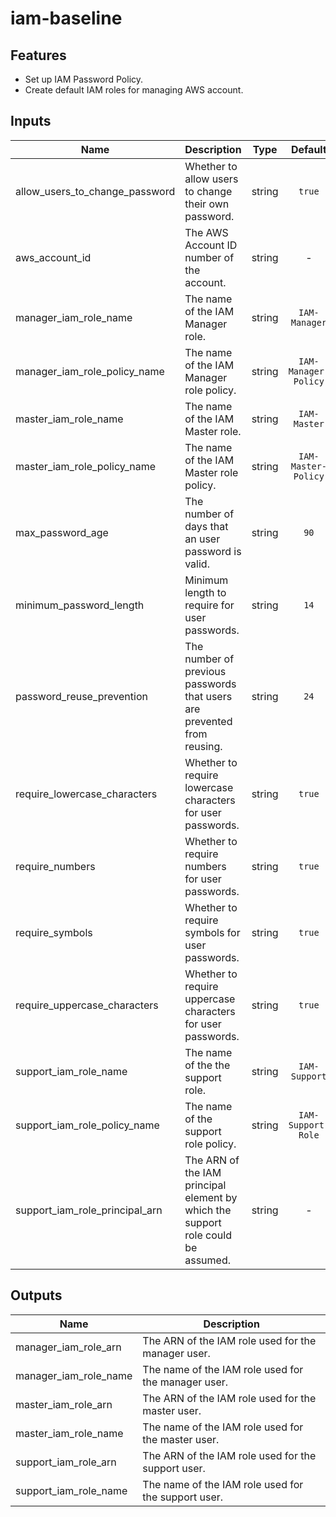 # iam-baseline

## Features

- Set up IAM Password Policy.
- Create default IAM roles for managing AWS account.

## Inputs

| Name | Description | Type | Default | Required |
|------|-------------|:----:|:-----:|:-----:|
| allow_users_to_change_password | Whether to allow users to change their own password. | string | `true` | no |
| aws_account_id | The AWS Account ID number of the account. | string | - | yes |
| manager_iam_role_name | The name of the IAM Manager role. | string | `IAM-Manager` | no |
| manager_iam_role_policy_name | The name of the IAM Manager role policy. | string | `IAM-Manager-Policy` | no |
| master_iam_role_name | The name of the IAM Master role. | string | `IAM-Master` | no |
| master_iam_role_policy_name | The name of the IAM Master role policy. | string | `IAM-Master-Policy` | no |
| max_password_age | The number of days that an user password is valid. | string | `90` | no |
| minimum_password_length | Minimum length to require for user passwords. | string | `14` | no |
| password_reuse_prevention | The number of previous passwords that users are prevented from reusing. | string | `24` | no |
| require_lowercase_characters | Whether to require lowercase characters for user passwords. | string | `true` | no |
| require_numbers | Whether to require numbers for user passwords. | string | `true` | no |
| require_symbols | Whether to require symbols for user passwords. | string | `true` | no |
| require_uppercase_characters | Whether to require uppercase characters for user passwords. | string | `true` | no |
| support_iam_role_name | The name of the the support role. | string | `IAM-Support` | no |
| support_iam_role_policy_name | The name of the support role policy. | string | `IAM-Support-Role` | no |
| support_iam_role_principal_arn | The ARN of the IAM principal element by which the support role could be assumed. | string | - | yes |

## Outputs

| Name | Description |
|------|-------------|
| manager_iam_role_arn | The ARN of the IAM role used for the manager user. |
| manager_iam_role_name | The name of the IAM role used for the manager user. |
| master_iam_role_arn | The ARN of the IAM role used for the master user. |
| master_iam_role_name | The name of the IAM role used for the master user. |
| support_iam_role_arn | The ARN of the IAM role used for the support user. |
| support_iam_role_name | The name of the IAM role used for the support user. |
